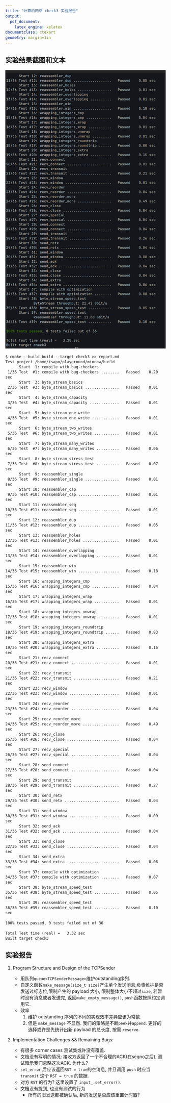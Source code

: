 ```yaml
---
title: "计算机网络 check3 实验报告"
output:
  pdf_document:
    latex_engine: xelatex
documentclass: ctexart
geometry: margin=1in
---
```


## 实验结果截图和文本
![check3 result](./img/check3.png)

```
$ cmake --build build --target check3 >> report.md
Test project /home/isapo/playground/minnow/build
      Start  1: compile with bug-checkers
 1/36 Test  #1: compile with bug-checkers ........   Passed    0.20 sec
      Start  3: byte_stream_basics
 2/36 Test  #3: byte_stream_basics ...............   Passed    0.01 sec
      Start  4: byte_stream_capacity
 3/36 Test  #4: byte_stream_capacity .............   Passed    0.01 sec
      Start  5: byte_stream_one_write
 4/36 Test  #5: byte_stream_one_write ............   Passed    0.01 sec
      Start  6: byte_stream_two_writes
 5/36 Test  #6: byte_stream_two_writes ...........   Passed    0.01 sec
      Start  7: byte_stream_many_writes
 6/36 Test  #7: byte_stream_many_writes ..........   Passed    0.06 sec
      Start  8: byte_stream_stress_test
 7/36 Test  #8: byte_stream_stress_test ..........   Passed    0.07 sec
      Start  9: reassembler_single
 8/36 Test  #9: reassembler_single ...............   Passed    0.01 sec
      Start 10: reassembler_cap
 9/36 Test #10: reassembler_cap ..................   Passed    0.01 sec
      Start 11: reassembler_seq
10/36 Test #11: reassembler_seq ..................   Passed    0.01 sec
      Start 12: reassembler_dup
11/36 Test #12: reassembler_dup ..................   Passed    0.05 sec
      Start 13: reassembler_holes
12/36 Test #13: reassembler_holes ................   Passed    0.01 sec
      Start 14: reassembler_overlapping
13/36 Test #14: reassembler_overlapping ..........   Passed    0.01 sec
      Start 15: reassembler_win
14/36 Test #15: reassembler_win ..................   Passed    0.18 sec
      Start 16: wrapping_integers_cmp
15/36 Test #16: wrapping_integers_cmp ............   Passed    0.04 sec
      Start 17: wrapping_integers_wrap
16/36 Test #17: wrapping_integers_wrap ...........   Passed    0.01 sec
      Start 18: wrapping_integers_unwrap
17/36 Test #18: wrapping_integers_unwrap .........   Passed    0.01 sec
      Start 19: wrapping_integers_roundtrip
18/36 Test #19: wrapping_integers_roundtrip ......   Passed    0.83 sec
      Start 20: wrapping_integers_extra
19/36 Test #20: wrapping_integers_extra ..........   Passed    0.16 sec
      Start 21: recv_connect
20/36 Test #21: recv_connect .....................   Passed    0.01 sec
      Start 22: recv_transmit
21/36 Test #22: recv_transmit ....................   Passed    0.21 sec
      Start 23: recv_window
22/36 Test #23: recv_window ......................   Passed    0.01 sec
      Start 24: recv_reorder
23/36 Test #24: recv_reorder .....................   Passed    0.04 sec
      Start 25: recv_reorder_more
24/36 Test #25: recv_reorder_more ................   Passed    0.49 sec
      Start 26: recv_close
25/36 Test #26: recv_close .......................   Passed    0.04 sec
      Start 27: recv_special
26/36 Test #27: recv_special .....................   Passed    0.04 sec
      Start 28: send_connect
27/36 Test #28: send_connect .....................   Passed    0.04 sec
      Start 29: send_transmit
28/36 Test #29: send_transmit ....................   Passed    0.27 sec
      Start 30: send_retx
29/36 Test #30: send_retx ........................   Passed    0.04 sec
      Start 31: send_window
30/36 Test #31: send_window ......................   Passed    0.09 sec
      Start 32: send_ack
31/36 Test #32: send_ack .........................   Passed    0.04 sec
      Start 33: send_close
32/36 Test #33: send_close .......................   Passed    0.04 sec
      Start 34: send_extra
33/36 Test #34: send_extra .......................   Passed    0.06 sec
      Start 37: compile with optimization
34/36 Test #37: compile with optimization ........   Passed    0.07 sec
      Start 38: byte_stream_speed_test
35/36 Test #38: byte_stream_speed_test ...........   Passed    0.05 sec
      Start 39: reassembler_speed_test
36/36 Test #39: reassembler_speed_test ...........   Passed    0.10 sec

100% tests passed, 0 tests failed out of 36

Total Test time (real) =   3.32 sec
Built target check3
```

## 实验报告

1. Program Structure and Design of the TCPSender
   - 用队列`queue<TCPSenderMessage>`维护outstanding序列.
   - 自定义函数`make_message(size_t size)`产生单个发送消息,负责维护是否发送过标志位,限制产生的 payload 大小,
   限制整体大小不超过`size`, 若暂时没有消息或者发送完, 返回`make_empty_message()`, `push`函数按照约定调用它.
   - 效率
     1. 维护 outstanding 序列的不同的实现效率差异应该为常数.
     2. 但是 `make_message` 不显然. 我们的策略是不断`peek`并`append`. 更好的选择或许是先统计出新 payload 的总长度, 按需 `reserve`.

2. Implementation Challenges && Remaining Bugs:
   - 有很多 corner cases 测试集或许没有覆盖.
   - 文档没有写明的情况: 接收方返回了一个不合理的ACK(在seqno之后), 测试暗示我们忽略这次ACK. 为什么?
   - `set_error` 后应该返回`RST = true`的空消息, 并且调用 `push` 时应当 `transmit` 这个 `RST = true` 的数据.
   - 对方 `RST` 的行为? 这里设置了 `input_.set_error()`.
   - 文档没有提到, 也没有测试的行为
     - 所有的旧发送都被确认后, 新的发送是否应该重置计时器?
